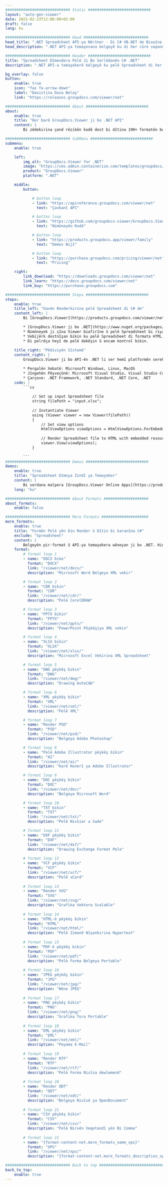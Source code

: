 ```yaml
---
############################# Static ############################
layout: "auto-gen-viewer"
date: 2022-02-23T12:00:00+02:00
draft: false
lang: ku

############################# Head #############################
head_title: ".NET Spreadsheet API-ya Nêrîner - Di C# VB.NET de Bixwîne, Binêre, Render bike"
head_description: ".NET API-ya temaşevana belgeyê ku di her cûre sepanên C#, ASP.NET, VB.NET & .NET Core de bixwîne, bide û nîşan bide Spreadsheet."

############################# Header ############################
title: "Spreadsheet Dîmendera Pelê Ji Bo Serlêdanên C# .NET" 
description: ".NET API-a temaşekerê belgeyê ku pelê Spreadsheet di her cure sepanên C#, ASP.NET, VB.NET û .NET Core de bixwîne, bide û nîşan bide. Pelên çêkirî yên bi formatkirin û sêwirana rastîn di HTML5, PDF an jî wekî wêneyek bi karanîna çend rêzikên kodê bibînin." 

bg_overlay: false
button:
    enable: true
    icon: "fas fa-arrow-down"
    label: "Daxistina Doza Belaş"
    link: "https://releases.groupdocs.com/viewer/net"

############################# About ############################
about:
    enable: true
    title: "Der barê GroupDocs.Viewer ji bo .NET API" 
    content: |
        Bi zêdekirina çend rêzikên kodê dest bi dîtina 190+ formatên belgeyên populer ên di sepanên xwe yên .NET de bi karanîna GroupDocs.Viewer ji bo API-yên .NET bikin. Pêşdebir dikarin bi hêsanî PDF, Pêvajoya Peyv, Excel Spreadsheet, Pêşkêşkirin, Visio, Project, Outlook û gelek formatên belgeyên populer ên di modên HTML5, wêne an PDF de nîşan bidin. Pêşkêşkirina belgeyê bilez e, bi pelê çavkaniya orîjînal re wekhev e, û ew ne hewce ye ku nermalava zêde an pirtûkxaneyên derveyî yên din saz bike.

############################# SubMenu ############################
submenu:
    enable: true

    left:
        img_alt: "GroupDocs.Viewer for .NET"
        image: "https://cms.admin.containerize.com/templates/groupdocs/images/product-logos/90x90-noborder/groupdocs-viewer-net.png"
        product: "GroupDocs.Viewer"
        platform: ".NET"

    middle:
        button:

            # button loop
            - link: "https://apireference.groupdocs.com/viewer/net"
              text: "Çavkanî API"

            # button loop
            - link: "https://github.com/groupdocs-viewer/GroupDocs.Viewer-for-.NET"
              text: "Nimûneyên Kodê"

            # button loop
            - link: "https://products.groupdocs.app/viewer/family"
              text: "Demos Bijî"

            # button loop
            - link: "https://purchase.groupdocs.com/pricing/viewer/net"
              text: "Pricing"

    right:
        link_download: "https://downloads.groupdocs.com/viewer/net"
        link_learn: "https://docs.groupdocs.com/viewer/net"
        link_buy: "https://purchase.groupdocs.com"

############################# Steps ############################
steps:
    enable: true
    title_left: "Gavên Renderkirina pelê Spreadsheet di C# de" 
    content_left: |
        Bi [GroupDocs.Viewer](https://products.groupdocs.com/viewer/net/) hûn dikarin di çend gavan de Spreadsheet li HTML, JPEG, PNG an PDF-ê bidin.

        * [GroupDocs.Viewer ji bo .NET](https://www.nuget.org/packages/groupdocs.viewer) bi kargêrê pakêta xweya bijare saz bikin. 
        * Nimûneyek ji çîna Viewer biafirîne û pelê Spreadsheet bi riya tevahî bar bike. 
        * Vebijêrk destnîşan bikin ku pelê Spreadsheet di formata HTML, PNG, JPEG an PDF de were pêşkêş kirin. 
        * Di pelrêça heyî de pelê dakêşin û encam kontrol bikin. 
        
    title_right: "Pêdiviyên Sîstemê" 
    content_right: |
        GroupDocs.Viewer ji bo API-ên .NET li ser hemî platformên sereke û pergalên xebitandinê têne piştgirî kirin. Berî ku hûn koda jêrîn bicîh bikin, ji kerema xwe pê ewle bibin ku we şertên jêrîn li ser pergala we hatine saz kirin.

        * Pergalên Xebatê: Microsoft Windows, Linux, MacOS 
        * Jîngehên Pêşveçûnê: Microsoft Visual Studio, Visual Studio Code, .NET CLI 
        * Çarçove: .NET Framework, .NET Standard, .NET Core, .NET 
    code: |
        ```cs
                        
            // Set up input Spreadsheet file
            string filePath = "input.xlsx";
        
            // Instantiate Viewer
            using (Viewer viewer = new Viewer(filePath))
            {
            	// Set view options 
            	HtmlViewOptions viewOptions = HtmlViewOptions.ForEmbeddedResources();
                    
            	// Render Spreadsheet file to HTML with embedded resources
            	viewer.View(viewOptions);
            }
             
        ```
############################# Demos ############################
demos:
    enable: true
    title: "Spreadsheet Dîmoya Zindî ya Temaşeker"
    content: |
        Bi serdana malpera [GroupDocs.Viewer Online Apps](https://products.groupdocs.app/viewer/excel) niha pelê Spreadsheet bibînin.
    lang: "ku"

############################# About Formats ####################
about_formats:
    enable: false

############################# More Formats #####################
more_formats:
    enable: true
    title: "Formên Pelê yên Din Render û Dîtin bi karanîna C#"
    exclude: "Spreadsheet"
    content: |
        Belgeyên pir-format û API-ya temaşekera wêneyan ji bo .NET. Hin formatên pelê yên populer ên li jêr bêyî temaşevanên derveyî bibînin.
    format: 
        # format loop 1
        - name: "DOCX bike"
          format: "DOCX"
          link: "/viewer/net/docx/"
          description: "Microsoft Word Belgeya XML vekir" 

        # format loop 2
        - name: "CDR bikin" 
          format: "CDR"
          link: "/viewer/net/cdr/"
          description: "Pelê CorelDRAW" 

        # format loop 3
        - name: "PPTX bikin"
          format: "PPTX"
          link: "/viewer/net/pptx/"
          description: "PowerPoint Pêşkêşiya XML vekin" 

        # format loop 4
        - name: "XLSX bikin"
          format: "XLSX"
          link: "/viewer/net/xlsx/"
          description: "Microsoft Excel Vekirina XML Spreadsheet" 

        # format loop 5
        - name: "DWG pêşkêş bikin"
          format: "DWG"
          link: "/viewer/net/dwg/"
          description: "Drawing AutoCAD"

        # format loop 6
        - name: "XML pêşkêş bikin"
          format: "XML"
          link: "/viewer/net/xml/"
          description: "Pelê XML"

        # format loop 7
        - name: "Render PSD"
          format: "PSD"
          link: "/viewer/net/psd/"
          description: "Belgeya Adobe Photoshop"

        # format loop 8
        - name: "Pelê Adobe Illustrator pêşkêş bikin"
          format: "AI"
          link: "/viewer/net/ai/"
          description: "Karê Hunerî ya Adobe Illustrator"

        # format loop 9
        - name: "DOC pêşkêş bikin"
          format: "DOC"
          link: "/viewer/net/doc/"
          description: "Belgeya Microsoft Word" 

        # format loop 10
        - name: "TXT bikin" 
          format: "TXT"
          link: "/viewer/net/txt/"
          description: "Pelê Nivîsar a Sade" 

        # format loop 11
        - name: "DXF pêşkêş bikin" 
          format: "DXF"
          link: "/viewer/net/dxf/"
          description: "Drawing Exchange Format Pele"  
          
        # format loop 12
        - name: "VCF pêşkêş bikin"
          format: "VCF"
          link: "/viewer/net/vcf/"
          description: "Pelê vCard"  
              
        # format loop 13
        - name: "Render SVG"
          format: "SVG"
          link: "/viewer/net/svg/"
          description: "Grafika Vektora Scalable" 
          
        # format loop 14
        - name: "HTML-ê pêşkêş bikin"
          format: "HTML"
          link: "/viewer/net/html/"
          description: "Pelê Zimanê Nîşankirina Hypertext" 
          
        # format loop 15
        - name: "PDF-ê pêşkêş bikin"
          format: "PDF"
          link: "/viewer/net/pdf/"
          description: "Pelê Forma Belgeya Portable"
          
        # format loop 16
        - name: "JPEG pêşkêş bikin"
          format: "JPG"
          link: "/viewer/net/jpg/"
          description: "Wêne JPEG"
          
        # format loop 17
        - name: "PNG pêşkêş bikin"
          format: "PNG"
          link: "/viewer/net/png/"
          description: "Grafika Tora Portable" 
          
        # format loop 18
        - name: "EML pêşkêş bikin"
          format: "EML"
          link: "/viewer/net/eml/"
          description: "Peyama E-Mail" 
          
        # format loop 19
        - name: "Render RTF"
          format: "RTF"
          link: "/viewer/net/rtf/"
          description: "Pelê Forma Nivîsa dewlemend" 
          
        # format loop 20
        - name: "Render ODT"
          format: "ODT"
          link: "/viewer/net/odt/"
          description: "Belgeya Nivîsê ya OpenDocument" 
          
        # format loop 21
        - name: "CSV pêşkêş bikin"
          format: "CSV"
          link: "/viewer/net/csv/"
          description: "Pelê Nirxên Veqetandî yên Bi Comma" 
          
        # format loop 21
        - name: "{format-content-net.more_formats_name_xps}"
          format: "XPS"
          link: "/viewer/net/xps/"
          description: "{format-content-net.more_formats_description_xps}" 

############################# Back to top ###############################
back_to_top:
    enable: true
---
```

